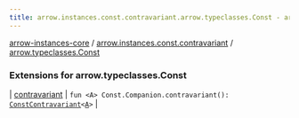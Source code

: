 ```yaml
---
title: arrow.instances.const.contravariant.arrow.typeclasses.Const - arrow-instances-core
---
```


[arrow-instances-core](../../index.html) / [arrow.instances.const.contravariant](../index.html) / [arrow.typeclasses.Const](./index.html)

### Extensions for arrow.typeclasses.Const

| [contravariant](contravariant.html) | `fun <A> Const.Companion.contravariant(): `[`ConstContravariant`](../../arrow.instances/-const-contravariant/index.html)`<`[`A`](contravariant.html#A)`>` |

